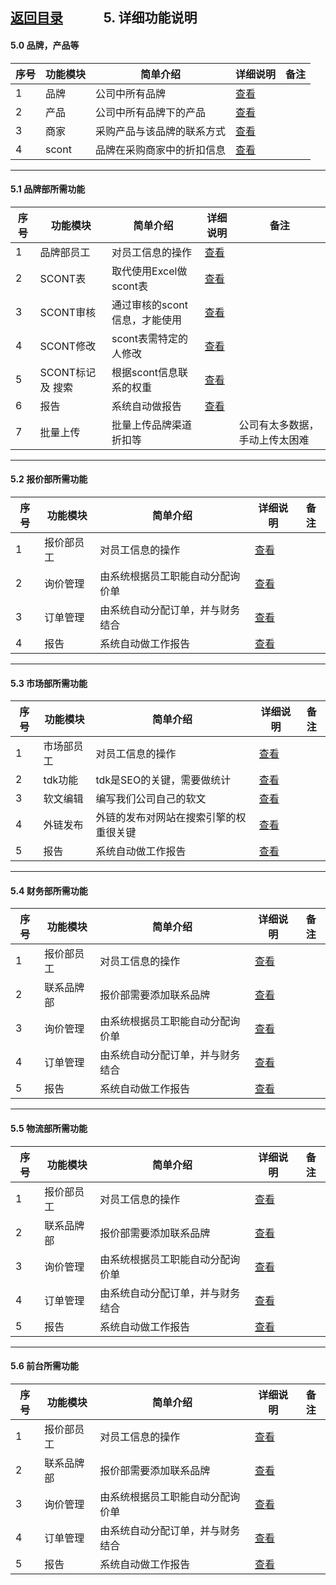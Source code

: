 
## [返回目录](../readme.md)   &nbsp; &nbsp; &nbsp; &nbsp; &nbsp; &nbsp;  5. 详细功能说明

#### 5.0 品牌，产品等
序号 |   功能模块  |         简单介绍        |          详细说明              |  备注
---- | ---------- | ---------------------- | ----------------------------- | -------
  1  |    品牌    |      公司中所有品牌      | [查看](./5_File/0001.md) | 
  2  |    产品    |  公司中所有品牌下的产品  | [查看](./5_File/0002.md) | 
  3  |    商家    |采购产品与该品牌的联系方式 | [查看](./5_File/0003.md) | 
  4  |    scont   |品牌在采购商家中的折扣信息 | [查看](./5_File/0004.md) | 

---
#### 5.1 品牌部所需功能
序号 |      功能模块     |            简单介绍          |          详细说明              |  备注
---- | ---------------- | --------------------------- | ----------------------------- | -------
  1  |     品牌部员工    |       对员工信息的操作       | [查看](./5_File/1001brand.md) | 
  2  |     SCONT表      |    取代使用Excel做scont表    | [查看](./5_File/1002brand.md) | 
  3  |    SCONT审核     | 通过审核的scont信息，才能使用 | [查看](./5_File/1003brand.md) | 
  4  |    SCONT修改     |    scont表需特定的人修改     | [查看](./5_File/1004brand.md) | 
  5  | SCONT标记 及 搜索 |    根据scont信息联系的权重   | [查看](./5_File/1005brand.md) | 
  6  |       报告       |       系统自动做报告         | [查看](./5_File/1006brand.md) | 
  7  |     批量上传     |    批量上传品牌渠道折扣等     |                    | 公司有太多数据，手动上传太困难

---
#### 5.2 报价部所需功能
序号 |      功能模块     |            简单介绍          |          详细说明              |  备注
---- | ---------------- | --------------------------- | ----------------------------- | -------
  1  |     报价部员工    |       对员工信息的操作       | [查看](./5_File/2001quoter.md) | 
  2  |      询价管理     |由系统根据员工职能自动分配询价单| [查看](./5_File/2003quoter.md) | 
  3  |      订单管理     |由系统自动分配订单，并与财务结合| [查看](./5_File/2004quoter.md) | 
  4  |       报告       |       系统自动做工作报告      | [查看](./5_File/2005quoter.md) | 

---
#### 5.3 市场部所需功能
序号 |      功能模块     |               简单介绍             |          详细说明              |  备注
---- | ---------------- | --------------------------------- | ----------------------------- | -------
  1  |     市场部员工    |           对员工信息的操作         | [查看](./5_File/3001marketer.md) | 
  2  |      tdk功能      |      tdk是SEO的关键，需要做统计    | [查看](./5_File/3002marketer.md) | 
  3  |      软文编辑     |        编写我们公司自己的软文       | [查看](./5_File/3003marketer.md) | 
  4  |      外链发布     |外链的发布对网站在搜索引擎的权重很关键| [查看](./5_File/3004marketer.md) | 
  5  |       报告        |         系统自动做工作报告         | [查看](./5_File/3005marketer.md) | 

---
#### 5.4 财务部所需功能
序号 |      功能模块     |            简单介绍          |          详细说明              |  备注
---- | ---------------- | --------------------------- | ----------------------------- | -------
  1  |     报价部员工    |       对员工信息的操作       | [查看](./5_File/4001financer.md) | 
  2  |     联系品牌部    |    报价部需要添加联系品牌     | [查看](./5_File/4002financer.md) | 
  3  |      询价管理     |由系统根据员工职能自动分配询价单| [查看](./5_File/4003financer.md) | 
  4  |      订单管理     |由系统自动分配订单，并与财务结合| [查看](./5_File/4004financer.md) | 
  5  |       报告       |       系统自动做工作报告      | [查看](./5_File/4005financer.md) | 

---
#### 5.5 物流部所需功能
序号 |      功能模块     |            简单介绍          |          详细说明              |  备注
---- | ---------------- | --------------------------- | ----------------------------- | -------
  1  |     报价部员工    |       对员工信息的操作       | [查看](./5_File/5001logistiker.md) | 
  2  |     联系品牌部    |    报价部需要添加联系品牌     | [查看](./5_File/5002logistiker.md) | 
  3  |      询价管理     |由系统根据员工职能自动分配询价单| [查看](./5_File/5003logistiker.md) | 
  4  |      订单管理     |由系统自动分配订单，并与财务结合| [查看](./5_File/5004logistiker.md) | 
  5  |       报告       |       系统自动做工作报告      | [查看](./5_File/5005logistiker.md) | 

---
#### 5.6 前台所需功能
序号 |      功能模块     |            简单介绍          |          详细说明              |  备注
---- | ---------------- | --------------------------- | ----------------------------- | -------
  1  |     报价部员工    |       对员工信息的操作       | [查看](./5_File/6001fronter.md) | 
  2  |     联系品牌部    |    报价部需要添加联系品牌     | [查看](./5_File/6002fronter.md) | 
  3  |      询价管理     |由系统根据员工职能自动分配询价单| [查看](./5_File/6003fronter.md) | 
  4  |      订单管理     |由系统自动分配订单，并与财务结合| [查看](./5_File/6004fronter.md) | 
  5  |       报告       |       系统自动做工作报告      | [查看](./5_File/6005fronter.md) | 
